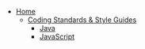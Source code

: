 - [Home](/WrenSecurity/wrensec-docs/wiki)
    - [Coding Standards &amp; Style Guides](/WrenSecurity/wrensec-docs/wiki/Coding-Standards-&amp;-Style-Guides)
        - [Java](/WrenSecurity/wrensec-docs/wiki/Java-Style-Guide)
        - [JavaScript](/WrenSecurity/wrensec-docs/wiki/JavaScript-Style-Guide)